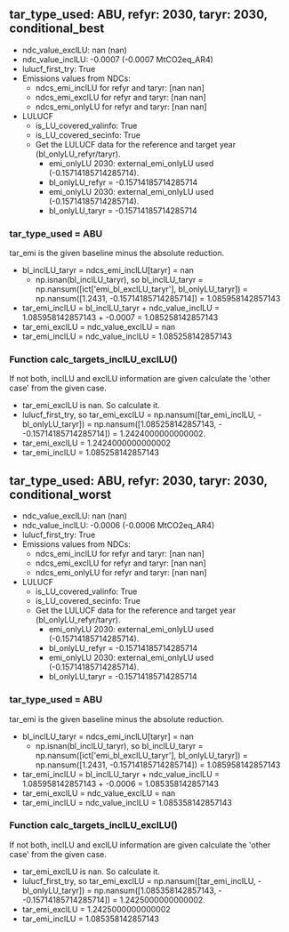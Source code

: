 

## tar_type_used: ABU, refyr: 2030, taryr: 2030, conditional_best
- ndc_value_exclLU: nan (nan)
- ndc_value_inclLU: -0.0007 (-0.0007 MtCO2eq_AR4)
- lulucf_first_try: True
- Emissions values from NDCs:
  - ndcs_emi_inclLU for refyr and taryr: [nan nan]
  - ndcs_emi_exclLU for refyr and taryr: [nan nan]
  - ndcs_emi_onlyLU for refyr and taryr: [nan nan]
- LULUCF
  - is_LU_covered_valinfo: True
  - is_LU_covered_secinfo: True
  - Get the LULUCF data for the reference and target year (bl_onlyLU_refyr/taryr).
    - emi_onlyLU 2030: external_emi_onlyLU used (-0.15714185714285714).
    - bl_onlyLU_refyr = -0.15714185714285714
    - emi_onlyLU 2030: external_emi_onlyLU used (-0.15714185714285714).
    - bl_onlyLU_taryr = -0.15714185714285714
### tar_type_used = ABU
tar_emi is the given baseline minus the absolute reduction.
- bl_inclLU_taryr = ndcs_emi_inclLU[taryr] = nan
  - np.isnan(bl_inclLU_taryr), so bl_inclLU_taryr = np.nansum([ict['emi_bl_exclLU_taryr'], bl_onlyLU_taryr]) = np.nansum([1.2431, -0.15714185714285714]) = 1.085958142857143
- tar_emi_inclLU = bl_inclLU_taryr + ndc_value_inclLU = 1.085958142857143 + -0.0007 = 1.085258142857143
- tar_emi_exclLU = ndc_value_exclLU = nan
- tar_emi_inclLU = ndc_value_inclLU = 1.085258142857143
### Function calc_targets_inclLU_exclLU()
If not both, inclLU and exclLU information are given calculate the 'other case' from the given case.
- tar_emi_exclLU is nan. So calculate it.
- lulucf_first_try, so tar_emi_exclLU = np.nansum([tar_emi_inclLU, -bl_onlyLU_taryr]) = np.nansum([1.085258142857143, - -0.15714185714285714]) = 1.2424000000000002.
- tar_emi_exclLU = 1.2424000000000002
- tar_emi_inclLU = 1.085258142857143

## tar_type_used: ABU, refyr: 2030, taryr: 2030, conditional_worst
- ndc_value_exclLU: nan (nan)
- ndc_value_inclLU: -0.0006 (-0.0006 MtCO2eq_AR4)
- lulucf_first_try: True
- Emissions values from NDCs:
  - ndcs_emi_inclLU for refyr and taryr: [nan nan]
  - ndcs_emi_exclLU for refyr and taryr: [nan nan]
  - ndcs_emi_onlyLU for refyr and taryr: [nan nan]
- LULUCF
  - is_LU_covered_valinfo: True
  - is_LU_covered_secinfo: True
  - Get the LULUCF data for the reference and target year (bl_onlyLU_refyr/taryr).
    - emi_onlyLU 2030: external_emi_onlyLU used (-0.15714185714285714).
    - bl_onlyLU_refyr = -0.15714185714285714
    - emi_onlyLU 2030: external_emi_onlyLU used (-0.15714185714285714).
    - bl_onlyLU_taryr = -0.15714185714285714
### tar_type_used = ABU
tar_emi is the given baseline minus the absolute reduction.
- bl_inclLU_taryr = ndcs_emi_inclLU[taryr] = nan
  - np.isnan(bl_inclLU_taryr), so bl_inclLU_taryr = np.nansum([ict['emi_bl_exclLU_taryr'], bl_onlyLU_taryr]) = np.nansum([1.2431, -0.15714185714285714]) = 1.085958142857143
- tar_emi_inclLU = bl_inclLU_taryr + ndc_value_inclLU = 1.085958142857143 + -0.0006 = 1.085358142857143
- tar_emi_exclLU = ndc_value_exclLU = nan
- tar_emi_inclLU = ndc_value_inclLU = 1.085358142857143
### Function calc_targets_inclLU_exclLU()
If not both, inclLU and exclLU information are given calculate the 'other case' from the given case.
- tar_emi_exclLU is nan. So calculate it.
- lulucf_first_try, so tar_emi_exclLU = np.nansum([tar_emi_inclLU, -bl_onlyLU_taryr]) = np.nansum([1.085358142857143, - -0.15714185714285714]) = 1.2425000000000002.
- tar_emi_exclLU = 1.2425000000000002
- tar_emi_inclLU = 1.085358142857143
